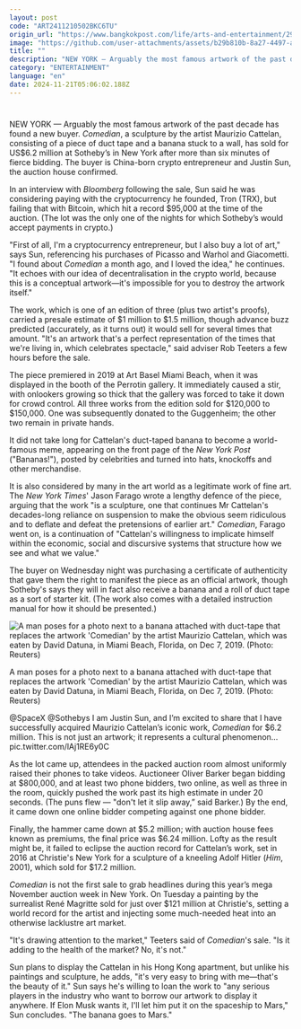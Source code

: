 ```yaml
---
layout: post
code: "ART2411210502BKC6TU"
origin_url: "https://www.bangkokpost.com/life/arts-and-entertainment/2905732/the-duct-taped-banana-sells-for-6-2-million-at-sothebys-in-new-york"
image: "https://github.com/user-attachments/assets/b29b810b-8a27-4497-ad94-b3b7f4e55383"
title: ""
description: "NEW YORK — Arguably the most famous artwork of the past decade has found a new buyer.  Comedian , a sculpture by the artist Maurizio Cattelan, consisting of a piece of duct tape and a banana stuck to a wall, has sold for US$6.2 million at Sotheby’s in New York after more than six minutes of fierce bidding. The buyer is China-born crypto entrepreneur and Justin Sun, the auction house confirmed."
category: "ENTERTAINMENT"
language: "en"
date: 2024-11-21T05:06:02.188Z
---
```


# 

NEW YORK — Arguably the most famous artwork of the past decade has found a new buyer. _Comedian_, a sculpture by the artist Maurizio Cattelan, consisting of a piece of duct tape and a banana stuck to a wall, has sold for US$6.2 million at Sotheby’s in New York after more than six minutes of fierce bidding. The buyer is China-born crypto entrepreneur and Justin Sun, the auction house confirmed.

In an interview with _Bloomberg_ following the sale, Sun said he was considering paying with the cryptocurrency he founded, Tron (TRX), but failing that with Bitcoin, which hit a record $95,000 at the time of the auction. (The lot was the only one of the nights for which Sotheby’s would accept payments in crypto.)

"First of all, I'm a cryptocurrency entrepreneur, but I also buy a lot of art," says Sun, referencing his purchases of Picasso and Warhol and Giacometti. "I found about _Comedian_ a month ago, and I loved the idea," he continues. "It echoes with our idea of decentralisation in the crypto world, because this is a conceptual artwork—it's impossible for you to destroy the artwork itself."

The work, which is one of an edition of three (plus two artist's proofs), carried a presale estimate of $1 million to $1.5 million, though advance buzz predicted (accurately, as it turns out) it would sell for several times that amount. "It's an artwork that's a perfect representation of the times that we're living in, which celebrates spectacle," said adviser Rob Teeters a few hours before the sale.

The piece premiered in 2019 at Art Basel Miami Beach, when it was displayed in the booth of the Perrotin gallery. It immediately caused a stir, with onlookers growing so thick that the gallery was forced to take it down for crowd control. All three works from the edition sold for $120,000 to $150,000. One was subsequently donated to the Guggenheim; the other two remain in private hands.

It did not take long for Cattelan's duct-taped banana to become a world-famous meme, appearing on the front page of the _New York Post_ ("Bananas!"), posted by celebrities and turned into hats, knockoffs and other merchandise.

It is also considered by many in the art world as a legitimate work of fine art. The _New York Times_' Jason Farago wrote a lengthy defence of the piece, arguing that the work "is a sculpture, one that continues Mr Cattelan's decades-long reliance on suspension to make the obvious seem ridiculous and to deflate and defeat the pretensions of earlier art." _Comedian_, Farago went on, is a continuation of "Cattelan's willingness to implicate himself within the economic, social and discursive systems that structure how we see and what we value."

The buyer on Wednesday night was purchasing a certificate of authenticity that gave them the right to manifest the piece as an official artwork, though Sotheby's says they will in fact also receive a banana and a roll of duct tape as a sort of starter kit. (The work also comes with a detailed instruction manual for how it should be presented.)

![A man poses for a photo next to a banana attached with duct-tape that replaces the artwork 'Comedian' by the artist Maurizio Cattelan, which was eaten by David Datuna, in Miami Beach, Florida, on Dec 7, 2019. (Photo: Reuters)](https://github.com/user-attachments/assets/fe343006-4d17-43ba-8c2d-059339aa18cf)

A man poses for a photo next to a banana attached with duct-tape that replaces the artwork 'Comedian' by the artist Maurizio Cattelan, which was eaten by David Datuna, in Miami Beach, Florida, on Dec 7, 2019. (Photo: Reuters)

@SpaceX @Sothebys I am Justin Sun, and I’m excited to share that I have successfully acquired Maurizio Cattelan’s iconic work, _Comedian_ for $6.2 million. This is not just an artwork; it represents a cultural phenomenon… pic.twitter.com/lAj1RE6y0C

As the lot came up, attendees in the packed auction room almost uniformly raised their phones to take videos. Auctioneer Oliver Barker began bidding at $800,000, and at least two phone bidders, two online, as well as three in the room, quickly pushed the work past its high estimate in under 20 seconds. (The puns flew — "don't let it slip away,” said Barker.) By the end, it came down one online bidder competing against one phone bidder. 

Finally, the hammer came down at $5.2 million; with auction house fees known as premiums, the final price was $6.24 million. Lofty as the result might be, it failed to eclipse the auction record for Cattelan’s work, set in 2016 at Christie's New York for a sculpture of a kneeling Adolf Hitler (_Him_, 2001), which sold for $17.2 million. 

_Comedian_ is not the first sale to grab headlines during this year’s mega November auction week in New York. On Tuesday a painting by the surrealist René Magritte sold for just over $121 million at Christie's, setting a world record for the artist and injecting some much-needed heat into an otherwise lacklustre art market.

"It's drawing attention to the market," Teeters said of _Comedian_'s sale. "Is it adding to the health of the market? No, it's not."

Sun plans to display the Cattelan in his Hong Kong apartment, but unlike his paintings and sculpture, he adds, "it's very easy to bring with me—that's the beauty of it." Sun says he's willing to loan the work to "any serious players in the industry who want to borrow our artwork to display it anywhere. If Elon Musk wants it, I'll let him put it on the spaceship to Mars," Sun concludes. "The banana goes to Mars."